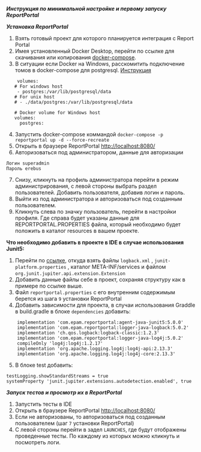 *****Инструкция по минимальной настройке и первому запуску ReportPortal*****

***Установка ReportPortal***
1. Взять готовый проект для которого планируется интеграция с Report Portal
2. Имея установленный Docker Dеsktop, перейти по ссылке для скачивания или копирования [docker-compose](https://github.com/reportportal/reportportal/blob/master/docker-compose.yml).
3. В ситуации если Docker на Windows, расскомитить подключение томов в docker-compose для postgresql. [Инструкция](https://reportportal.io/docs/Deploy-ReportPortal-with)
```
    volumes:
   # For windows host
    - postgres:/var/lib/postgresql/data
   # For unix host
   # - ./data/postgres:/var/lib/postgresql/data

   # Docker volume for Windows host
   volumes:
     postgres:
```
4. Запустить docker-compose коммандой
   ```docker-compose -p reportportal up -d --force-recreate```
5. Открыть в браузере ReportPortal [http://localhost:8080/](http://localhost:8080/)
6. Авторизоваться под администратором, данные для авторизации
```
Логин superadmin
Пароль erebus
```
7. Снизу, кликнуть на профиль администратора перейти в режим администрирования, с левой стороны выбрать раздел пользователей. Добавить пользователя, добавив логин и пароль.
8. Выйти из под администратора и авторизоваться под созданным пользователем.
9. Кликнуть слева по значку пользователь, перейти в настройки профиля. Где справа будет указаны данные для REPORTPORTAL.PROPERTIES файла, который необходимо будет положить в каталог resources в вашем проекте.

**Что необходимо добавить в проекте в IDE в случае использования Junit5:**
1. Перейти по [ссылке](https://github.com/reportportal/examples-java/tree/master/example-junit5/src/test/resources), откуда взять файлы ```logback.xml``` , ```junit-platform.properties``` ,  каталог META-INF/services и файлом ```org.junit.jupiter.api.extension.Extension```
2. Добавить данные файлы себе в проект, сохраняя структуру как в примере по ссылке выше.
3. Файл ```reportportal.properties``` с его внутренним содержимым берется из шага ```9``` установки ReportPortal
4. Добавить зависимости для проекта, в случаи использования Graddle в build.gradle в блоке ```dependencies```  добавить:
```
    implementation 'com.epam.reportportal:agent-java-junit5:5.0.0'
    implementation 'com.epam.reportportal:logger-java-logback:5.0.2'
    implementation 'ch.qos.logback:logback-classic:1.2.3'
    implementation 'com.epam.reportportal:logger-java-log4j:5.0.2'
    compileOnly 'log4j:log4j:1.2.17'
    implementation 'org.apache.logging.log4j:log4j-api:2.13.3'
    implementation 'org.apache.logging.log4j:log4j-core:2.13.3'
```
5. В блоке test добавить:
```
testLogging.showStandardStreams = true
systemProperty 'junit.jupiter.extensions.autodetection.enabled', true
```

***Запуск тестов и просмотр их в ReportPortal***
1. Запустить тесты в IDE
2. Открыть в браузере ReportPortal [http://localhost:8080/](http://localhost:8080/)
3. Если не авторизованы, то авторизоваться под созданным пользователем (шаг ```7``` установки ReportPortal)
4. С левой стороны перейти в задел ```LAUNCHES```, где будут отображены проведенные тесты. По каждому из которых можно кликнуть и посмотреть логи.
